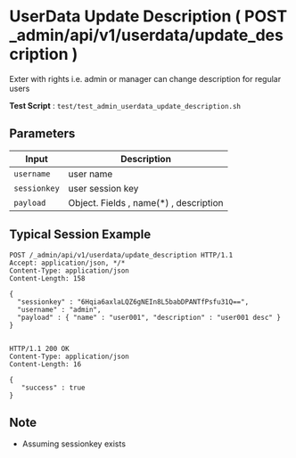 # UserData Update Description ( POST _admin/api/v1/userdata/update_description )

Exter with rights i.e. admin or manager can change description for regular users

**Test Script** : `test/test_admin_userdata_update_description.sh`

## Parameters

| Input | Description |
| ---- | ----------- |
| `username` | user name |
| `sessionkey` | user session key |
| `payload` | Object. Fields , name(*) , description

## Typical Session Example

```
POST /_admin/api/v1/userdata/update_description HTTP/1.1
Accept: application/json, */*
Content-Type: application/json
Content-Length: 158

{
  "sessionkey" : "6Hqia6axlaLQZ6gNEIn8L5babDPANTfPsfu31Q==",
  "username" : "admin",
  "payload" : { "name" : "user001", "description" : "user001 desc" }
}


HTTP/1.1 200 OK
Content-Type: application/json
Content-Length: 16

{
   "success" : true
}
```

## Note

- Assuming sessionkey exists

